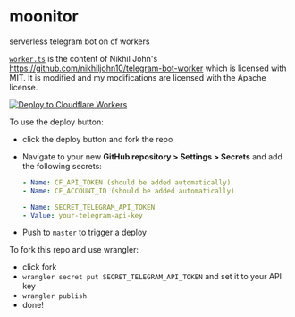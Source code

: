 # moonitor

serverless telegram bot on cf workers

[`worker.ts`](https://github.com/codebam/moonitor/blob/master/src/worker.ts) is
the content of Nikhil John's
https://github.com/nikhiljohn10/telegram-bot-worker which is licensed with MIT.
It is modified and my modifications are licensed with the Apache license.

[![Deploy to Cloudflare Workers](https://deploy.workers.cloudflare.com/button)](https://deploy.workers.cloudflare.com/?url=https://github.com/codebam/moonitor)

To use the deploy button:

- click the deploy button and fork the repo
- Navigate to your new **GitHub repository &gt; Settings &gt; Secrets** and add the following secrets:

   ```yaml
   - Name: CF_API_TOKEN (should be added automatically)
   - Name: CF_ACCOUNT_ID (should be added automatically)

   - Name: SECRET_TELEGRAM_API_TOKEN
   - Value: your-telegram-api-key
   ```

- Push to `master` to trigger a deploy

To fork this repo and use wrangler:

- click fork
- `wrangler secret put SECRET_TELEGRAM_API_TOKEN` and set it to your API key
- `wrangler publish`
- done!

